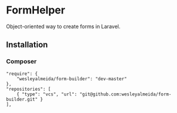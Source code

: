 FormHelper
==========

Object-oriented way to create forms in Laravel. 

## Installation

### Composer
    
    "require": {
        "wesleyalmeida/form-builder": "dev-master"
    },
    "repositories": [
        { "type": "vcs", "url": "git@github.com:wesleyalmeida/form-builder.git" }
    ],
    
